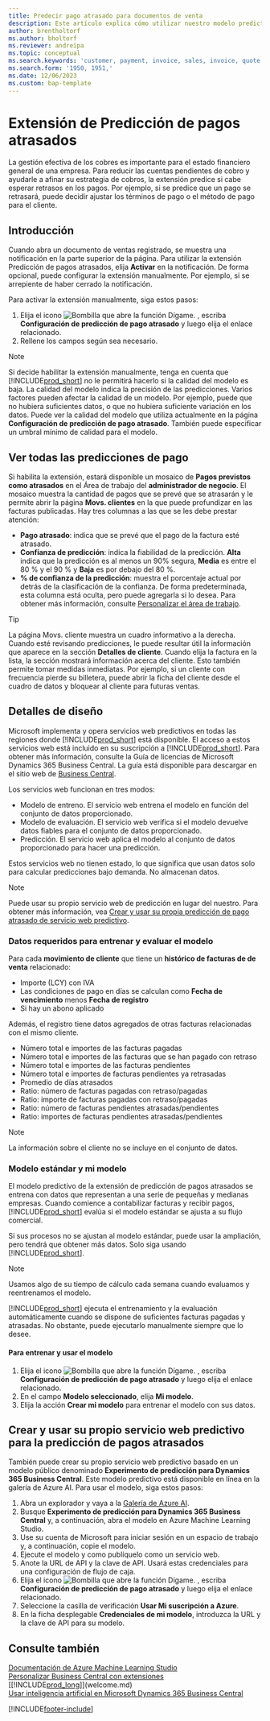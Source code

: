 ```yaml
---
title: Predecir pago atrasado para documentos de venta
description: Este artículo explica cómo utilizar nuestro modelo predictivo para predecir si una factura se pagará a tiempo.
author: brentholtorf
ms.author: bholtorf
ms.reviewer: andreipa
ms.topic: conceptual
ms.search.keywords: 'customer, payment, invoice, sales, invoice, quote'
ms.search.form: '1950, 1951,'
ms.date: 12/06/2023
ms.custom: bap-template
---
```

# <a name="the-late-payment-prediction-extension"></a>Extensión de Predicción de pagos atrasados

La gestión efectiva de los cobres es importante para el estado financiero general de una empresa. Para reducir las cuentas pendientes de cobro y ayudarle a afinar su estrategia de cobros, la extensión predice si cabe esperar retrasos en los pagos. Por ejemplo, si se predice que un pago se retrasará, puede decidir ajustar los términos de pago o el método de pago para el cliente.

## <a name="get-started"></a>Introducción

Cuando abra un documento de ventas registrado, se muestra una notificación en la parte superior de la página. Para utilizar la extensión Predicción de pagos atrasados, elija **Activar** en la notificación. De forma opcional, puede configurar la extensión manualmente. Por ejemplo, si se arrepiente de haber cerrado la notificación.

Para activar la extensión manualmente, siga estos pasos:

1. Elija el icono ![Bombilla que abre la función Dígame.](media/ui-search/search_small.png "Dígame qué desea hacer") , escriba **Configuración de predicción de pago atrasado** y luego elija el enlace relacionado.  
2. Rellene los campos según sea necesario.

> [!NOTE]
> Si decide habilitar la extensión manualmente, tenga en cuenta que [!INCLUDE[prod_short](includes/prod_short.md)] no le permitirá hacerlo si la calidad del modelo es baja. La calidad del modelo indica la precisión de las predicciones. Varios factores pueden afectar la calidad de un modelo. Por ejemplo, puede que no hubiera suficientes datos, o que no hubiera suficiente variación en los datos. Puede ver la calidad del modelo que utiliza actualmente en la página **Configuración de predicción de pago atrasado**. También puede especificar un umbral mínimo de calidad para el modelo.

## <a name="view-all-payment-predictions"></a>Ver todas las predicciones de pago

Si habilita la extensión, estará disponible un mosaico de **Pagos previstos como atrasados** en el Área de trabajo del **administrador de negocio**. El mosaico muestra la cantidad de pagos que se prevé que se atrasarán y le permite abrir la página **Movs. clientes** en la que puede profundizar en las facturas publicadas. Hay tres columnas a las que se les debe prestar atención:  

* **Pago atrasado**: indica que se prevé que el pago de la factura esté atrasado.
* **Confianza de predicción**: indica la fiabilidad de la predicción. **Alta** indica que la predicción es al menos un 90% segura, **Media** es entre el 80 % y el 90 % y **Baja** es por debajo del 80 %.
* **% de confianza de la predicción**: muestra el porcentaje actual por detrás de la clasificación de la confianza. De forma predeterminada, esta columna está oculta, pero puede agregarla si lo desea. Para obtener más información, consulte [Personalizar el área de trabajo](ui-personalization-user.md).

> [!TIP]
> La página Movs. cliente muestra un cuadro informativo a la derecha. Cuando esté revisando predicciones, le puede resultar útil la información que aparece en la sección **Detalles de cliente**. Cuando elija la factura en la lista, la sección mostrará información acerca del cliente. Esto también permite tomar medidas inmediatas. Por ejemplo, si un cliente con frecuencia pierde su billetera, puede abrir la ficha del cliente desde el cuadro de datos y bloquear al cliente para futuras ventas.  

## <a name="design-details"></a>Detalles de diseño

Microsoft implementa y opera servicios web predictivos en todas las regiones donde [!INCLUDE[prod_short](includes/prod_short.md)] está disponible. El acceso a estos servicios web está incluido en su suscripción a [!INCLUDE[prod_short](includes/prod_short.md)]. Para obtener más información, consulte la Guía de licencias de Microsoft Dynamics 365 Business Central. La guía está disponible para descargar en el sitio web de [Business Central](https://dynamics.microsoft.com/business-central/overview/).

Los servicios web funcionan en tres modos:

* Modelo de entreno. El servicio web entrena el modelo en función del conjunto de datos proporcionado.
* Modelo de evaluación. El servicio web verifica si el modelo devuelve datos fiables para el conjunto de datos proporcionado.
* Predicción. El servicio web aplica el modelo al conjunto de datos proporcionado para hacer una predicción.

Estos servicios web no tienen estado, lo que significa que usan datos solo para calcular predicciones bajo demanda. No almacenan datos.

> [!NOTE]  
> Puede usar su propio servicio web de predicción en lugar del nuestro. Para obtener más información, vea [Crear y usar su propia predicción de pago atrasado de servicio web predictivo](#AnchorText).

### <a name="data-required-to-train-and-evaluate-the-model"></a>Datos requeridos para entrenar y evaluar el modelo

Para cada **movimiento de cliente** que tiene un **histórico de facturas de de venta** relacionado:

* Importe (LCY) con IVA
* Las condiciones de pago en días se calculan como **Fecha de vencimiento** menos **Fecha de registro**
* Si hay un abono aplicado

Además, el registro tiene datos agregados de otras facturas relacionadas con el mismo cliente.

- Número total e importes de las facturas pagadas
- Número total e importes de las facturas que se han pagado con retraso
- Número total e importes de las facturas pendientes
- Número total e importes de facturas pendientes ya retrasadas
- Promedio de días atrasados
- Ratio: número de facturas pagadas con retraso/pagadas
- Ratio: importe de facturas pagadas con retraso/pagadas
- Ratio: número de facturas pendientes atrasadas/pendientes
- Ratio: importes de facturas pendientes atrasadas/pendientes

> [!NOTE]
> La información sobre el cliente no se incluye en el conjunto de datos.

### <a name="standard-model-and-my-model"></a>Modelo estándar y mi modelo

El modelo predictivo de la extensión de predicción de pagos atrasados se entrena con datos que representan a una serie de pequeñas y medianas empresas. Cuando comience a contabilizar facturas y recibir pagos, [!INCLUDE[prod_short](includes/prod_short.md)] evalúa si el modelo estándar se ajusta a su flujo comercial.

Si sus procesos no se ajustan al modelo estándar, puede usar la ampliación, pero tendrá que obtener más datos. Solo siga usando [!INCLUDE[prod_short](includes/prod_short.md)].

> [!NOTE]
> Usamos algo de su tiempo de cálculo cada semana cuando evaluamos y reentrenamos el modelo.

[!INCLUDE[prod_short](includes/prod_short.md)] ejecuta el entrenamiento y la evaluación automáticamente cuando se dispone de suficientes facturas pagadas y atrasadas. No obstante, puede ejecutarlo manualmente siempre que lo desee.

#### <a name="to-train-and-use-your-model"></a>Para entrenar y usar el modelo

1. Elija el icono ![Bombilla que abre la función Dígame.](media/ui-search/search_small.png "Dígame qué desea hacer") , escriba **Configuración de predicción de pago atrasado** y luego elija el enlace relacionado.  
2. En el campo **Modelo seleccionado**, elija **Mi modelo**.
3. Elija la acción **Crear mi modelo** para entrenar el modelo con sus datos.  

## <a name="a-nameanchortext-acreate-and-use-your-own-predictive-web-service-for-late-payment-prediction"></a><a name="AnchorText"> </a>Crear y usar su propio servicio web predictivo para la predicción de pagos atrasados

También puede crear su propio servicio web predictivo basado en un modelo público denominado **Experimento de predicción para Dynamics 365 Business Central**. Este modelo predictivo está disponible en línea en la galería de Azure AI. Para usar el modelo, siga estos pasos:  

1. Abra un explorador y vaya a la [Galería de Azure AI](https://go.microsoft.com/fwlink/?linkid=2086310).  
2. Busque **Experimento de predicción para Dynamics 365 Business Central** y, a continuación, abra el modelo en Azure Machine Learning Studio.  
3. Use su cuenta de Microsoft para iniciar sesión en un espacio de trabajo y, a continuación, copie el modelo.  
4. Ejecute el modelo y como publíquelo como un servicio web.  
5. Anote la URL de API y la clave de API. Usará estas credenciales para una configuración de flujo de caja.  
6. Elija el icono ![Bombilla que abre la función Dígame.](media/ui-search/search_small.png "Dígame qué desea hacer") , escriba **Configuración de predicción de pago atrasado** y luego elija el enlace relacionado.  
7. Seleccione la casilla de verificación **Usar Mi suscripción a Azure**.
8. En la ficha desplegable **Credenciales de mi modelo**, introduzca la URL y la clave de API para su modelo.  

## <a name="see-also"></a>Consulte también

[Documentación de Azure Machine Learning Studio](/azure/machine-learning/classic/)  
[Personalizar Business Central con extensiones](ui-extensions.md)  
[[!INCLUDE[prod_long](includes/prod_long.md)]](welcome.md)  
[Usar inteligencia artificial en Microsoft Dynamics 365 Business Central](/training/paths/use-artificial-intelligence/)  

[!INCLUDE[footer-include](includes/footer-banner.md)]
